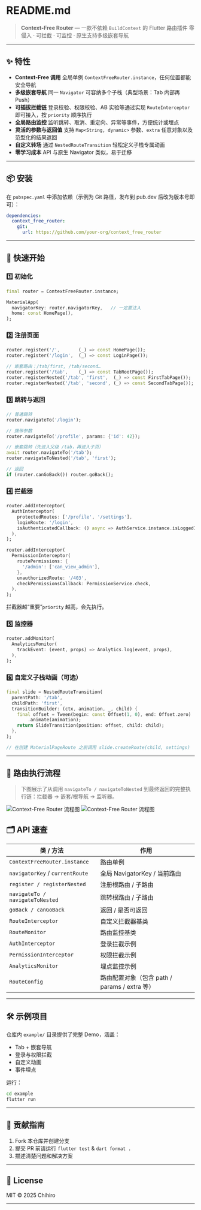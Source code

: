 # README.md

> **Context-Free Router** — 一款不依赖 `BuildContext` 的 Flutter 路由插件
> 零侵入 · 可拦截 · 可监控 · 原生支持多级嵌套导航

---

## ✨ 特性

* **Context-Free 调用**
  全局单例 `ContextFreeRouter.instance`，任何位置都能安全导航
* **多级嵌套导航**
  同一 `Navigator` 可容纳多个子栈（典型场景：Tab 内部再 Push）
* **可插拔拦截链**
  登录校验、权限校验、AB 实验等通过实现 `RouteInterceptor` 即可接入，按 `priority` 顺序执行
* **全局路由监控**
  监听跳转、取消、重定向、异常等事件，方便统计或埋点
* **灵活的参数与返回值**
  支持 `Map<String, dynamic>` 参数、`extra` 任意对象以及范型化的结果返回
* **自定义转场**
  通过 `NestedRouteTransition` 轻松定义子栈专属动画
* **零学习成本**
  API 与原生 Navigator 类似，易于迁移

---

## 📦 安装

在 `pubspec.yaml` 中添加依赖（示例为 Git 路径，发布到 pub.dev 后改为版本号即可）：

```yaml
dependencies:
  context_free_router:
    git:
      url: https://github.com/your-org/context_free_router
```

---

## 🚀 快速开始

### 1️⃣ 初始化

```dart
final router = ContextFreeRouter.instance;

MaterialApp(
  navigatorKey: router.navigatorKey,   // 一定要注入
  home: const HomePage(),
);
```

### 2️⃣ 注册页面

```dart
router.register('/',       (_) => const HomePage());
router.register('/login',  (_) => const LoginPage());

// 嵌套路由：/tab/first, /tab/second…
router.register('/tab',    (_) => const TabRootPage());
router.registerNested('/tab', 'first',  (_) => const FirstTabPage());
router.registerNested('/tab', 'second', (_) => const SecondTabPage());
```

### 3️⃣ 跳转与返回

```dart
// 普通跳转
router.navigateTo('/login');

// 携带参数
router.navigateTo('/profile', params: {'id': 42});

// 嵌套跳转（先进入父级 /tab，再进入子页）
await router.navigateTo('/tab');
router.navigateToNested('/tab', 'first');

// 返回
if (router.canGoBack()) router.goBack();
```

### 4️⃣ 拦截器

```dart
router.addInterceptor(
  AuthInterceptor(
    protectedRoutes: ['/profile', '/settings'],
    loginRoute: '/login',
    isAuthenticatedCallback: () async => AuthService.instance.isLoggedIn,
  ),
);

router.addInterceptor(
  PermissionInterceptor(
    routePermissions: {
      '/admin': ['can_view_admin'],
    },
    unauthorizedRoute: '/403',
    checkPermissionsCallback: PermissionService.check,
  ),
);
```

拦截器越“重要”`priority` 越高，会先执行。

### 5️⃣ 监控器

```dart
router.addMonitor(
  AnalyticsMonitor(
    trackEvent: (event, props) => Analytics.log(event, props),
  ),
);
```

### 6️⃣ 自定义子栈动画（可选）

```dart
final slide = NestedRouteTransition(
  parentPath: '/tab',
  childPath: 'first',
  transitionBuilder: (ctx, animation, _, child) {
    final offset = Tween(begin: const Offset(1, 0), end: Offset.zero)
        .animate(animation);
    return SlideTransition(position: offset, child: child);
  },
);

// 在创建 MaterialPageRoute 之前调用 slide.createRoute(child, settings)
```

---
## 📑 路由执行流程

> 下图展示了从调用 `navigateTo / navigateToNested` 到最终返回的完整执行链：拦截器 → 嵌套/根导航 → 监听器。

![Context-Free Router 流程图](docs/context_free_router_flowchart.png)
![Context-Free Router 流程图](docs/context_free_router_flowchart_cn.png)

## 🗂️ API 速查

| 类 / 方法                          | 作用                                 |
| ------------------------------- | ---------------------------------- |
| `ContextFreeRouter.instance`    | 路由单例                               |
| `navigatorKey` / `currentRoute` | 全局 NavigatorKey / 当前路由             |
| `register / registerNested`     | 注册根路由 / 子路由                        |
| `navigateTo / navigateToNested` | 跳转根路由 / 子路由                        |
| `goBack / canGoBack`            | 返回 / 是否可返回                         |
| `RouteInterceptor`              | 自定义拦截器基类                           |
| `RouteMonitor`                  | 路由监控基类                             |
| `AuthInterceptor`               | 登录拦截示例                             |
| `PermissionInterceptor`         | 权限拦截示例                             |
| `AnalyticsMonitor`              | 埋点监控示例                             |
| `RouteConfig`                   | 路由配置对象（包含 path / params / extra 等） |

---

## 🛠 示例项目

仓库内 `example/` 目录提供了完整 Demo，涵盖：

* Tab + 嵌套导航
* 登录与权限拦截
* 自定义动画
* 事件埋点

运行：

```bash
cd example
flutter run
```

---

## 🤝 贡献指南

1. Fork 本仓库并创建分支
2. 提交 PR 前请运行 `flutter test` & `dart format .`
3. 描述清楚问题和解决方案

---

## 📄 License

MIT © 2025 Chihiro

---
